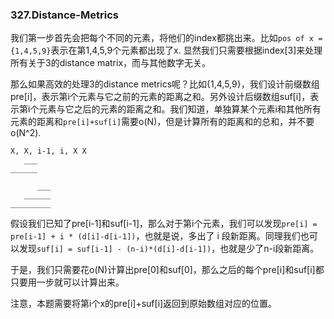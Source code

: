 ### 327.Distance-Metrics

我们第一步首先会把每个不同的元素，将他们的index都挑出来。比如```pos of x = {1,4,5,9}```表示在第1,4,5,9个元素都出现了x. 显然我们只需要根据index[3]来处理所有关于3的distance matrix，而与其他数字无关。

那么如果高效的处理3的distance metrics呢？比如{1,4,5,9}，我们设计前缀数组pre[i]，表示第i个元素与它之前的元素的距离之和。另外设计后缀数组suf[i]，表示第i个元素与它之后的元素的距离之和。我们知道，单独算某个元素i和其他所有元素的距离和```pre[i]+suf[i]```需要o(N)，但是计算所有的距离和的总和，并不要o(N^2). 
```
X, X, i-1, i, X X
   ___
______

      ___
   ______
_________  
```
假设我们已知了pre[i-1]和suf[i-1]，那么对于第i个元素，我们可以发现```pre[i] = pre[i-1] + i * (d[i]-d[i-1])```，也就是说，多出了 i 段新距离。同理我们也可以发现```suf[i] = suf[i-1] - (n-i)*(d[i]-d[i-1])```，也就是少了n-i段新距离。

于是，我们只需要花o(N)计算出pre[0]和suf[0]，那么之后的每个pre[i]和suf[i]都只要用一步就可以计算出来。

注意，本题需要将第i个x的pre[i]+suf[i]返回到原始数组对应的位置。
